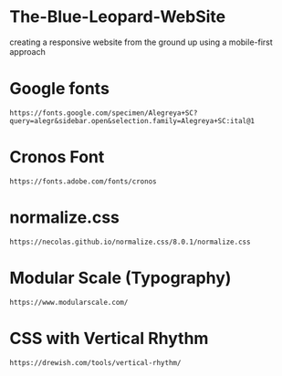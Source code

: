 # The-Blue-Leopard-WebSite
creating a responsive website from the ground up using a mobile-first approach

# Google fonts

``` https://fonts.google.com/specimen/Alegreya+SC?query=alegr&sidebar.open&selection.family=Alegreya+SC:ital@1 ```

# Cronos Font

``` https://fonts.adobe.com/fonts/cronos ```

# normalize.css

``` https://necolas.github.io/normalize.css/8.0.1/normalize.css ```

# Modular Scale (Typography)

``` https://www.modularscale.com/ ```

# CSS with Vertical Rhythm

``` https://drewish.com/tools/vertical-rhythm/ ```
